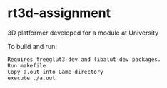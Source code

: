 # rt3d-assignment
3D platformer developed for a module at University

To build and run:

    Requires freeglut3-dev and libalut-dev packages.
    Run makefile
    Copy a.out into Game directory
    execute ./a.out
